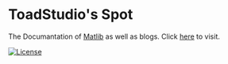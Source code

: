 # ToadStudio's Spot

The Documantation of [Matlib](https://github.com/ToadStudio/Matlib) as well as blogs. Click [here](https://toadstudio.github.io/) to visit.

[![License](https://img.shields.io/badge/license-CC%20BY--NC--ND%203.0-blue.svg)](https://creativecommons.org/licenses/by-nc-nd/3.0/deed.en)
